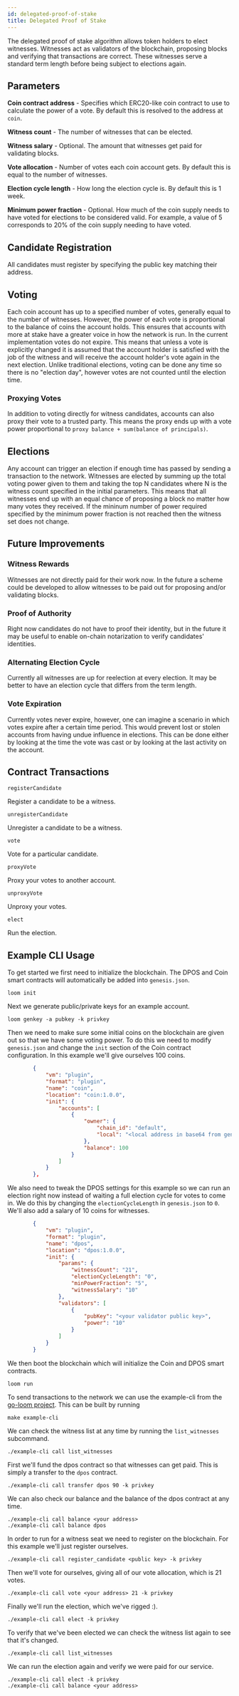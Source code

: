 ```yaml
---
id: delegated-proof-of-stake
title: Delegated Proof of Stake
---
```


The delegated proof of stake algorithm allows token holders to elect witnesses.  Witnesses act as validators of the blockchain, proposing blocks and
verifying that transactions are correct.  These witnesses serve a standard term length before being subject to elections again.

## Parameters

**Coin contract address** - Specifies which ERC20-like coin contract to use to calculate the power of a vote. By default this is resolved to the address at `coin`.

**Witness count** - The number of witnesses that can be elected.

**Witness salary** - Optional. The amount that witnesses get paid for validating blocks.

**Vote allocation** - Number of votes each coin account gets. By default this is equal to the number of witnesses.

**Election cycle length** - How long the election cycle is. By default this is 1 week.

**Minimum power fraction** - Optional. How much of the coin supply needs to have voted for elections to be considered valid.
For example, a value of 5 corresponds to 20% of the coin supply needing to have voted.

## Candidate Registration

All candidates must register by specifying the public key matching their address.

## Voting

Each coin account has up to a specified number of votes, generally equal to the number of witnesses.
However, the power of each vote is proportional to the balance of coins the account holds.  This ensures that accounts
with more at stake have a greater voice in how the network is run.  In the current implementation votes do not expire.
This means that unless a vote is explicitly changed it is assumed that the account holder is satisfied with the job of the
witness and will receive the account holder's vote again in the next election.  Unlike traditional elections, voting
can be done any time so there is no "election day", however votes are not counted until the election time.

### Proxying Votes

In addition to voting directly for witness candidates, accounts can also proxy their vote to a trusted party. This means
the proxy ends up with a vote power proportional to `proxy balance + sum(balance of principals)`.

## Elections

Any account can trigger an election if enough time has passed by sending a transaction to the network.
Witnesses are elected by summing up the total voting power given to them and taking the top N candidates where N
is the witness count specified in the initial parameters. This means that all witnesses end up with an equal chance of proposing
a block no matter how many votes they received. If the mininum number of power required specified by the minimum power fraction
is not reached then the witness set does not change.

## Future Improvements

### Witness Rewards

Witnesses are not directly paid for their work now.  In the future a scheme could be developed to allow witnesses to be paid out
for proposing and/or validating blocks.

### Proof of Authority

Right now candidates do not have to proof their identity, but in the future it may be useful to enable on-chain notarization to
verify candidates' identities.

### Alternating Election Cycle

Currently all witnesses are up for reelection at every election.  It may be better to have an election cycle that differs from the
term length.

### Vote Expiration

Currently votes never expire, however, one can imagine a scenario in which votes expire after a certain time period.  This would
prevent lost or stolen accounts from having undue influence in elections.  This can be done either by looking at the time the vote
was cast or by looking at the last activity on the account.

## Contract Transactions

`registerCandidate`

Register a candidate to be a witness.

`unregisterCandidate`

Unregister a candidate to be a witness.

`vote`

Vote for a particular candidate.

`proxyVote`

Proxy your votes to another account.

`unproxyVote`

Unproxy your votes.

`elect`

Run the election.

## Example CLI Usage

To get started we first need to initialize the blockchain. The DPOS and Coin smart contracts will automatically be added into `genesis.json`.
```shell
loom init
```

Next we generate public/private keys for an example account.
```shell
loom genkey -a pubkey -k privkey
```

Then we need to make sure some initial coins on the blockchain are given out so that we have some voting power. To do this we need to modify
`genesis.json` and change the `init` section of the Coin contract configuration. In this example we'll give ourselves 100 coins.
```json
        {
            "vm": "plugin",
            "format": "plugin",
            "name": "coin",
            "location": "coin:1.0.0",
            "init": {
                "accounts": [
                    {
                        "owner": {
                            "chain_id": "default",
                            "local": "<local address in base64 from genkey>"
                        },
                        "balance": 100
                    }
                ]
            }
        },
```

We also need to tweak the DPOS settings for this example so we can run an election right now instead of waiting a full election cycle for votes to come in. We do this by changing the `electionCycleLength` in `genesis.json` to `0`. We'll also add a salary of 10 coins for witnesses.
```json
        {
            "vm": "plugin",
            "format": "plugin",
            "name": "dpos",
            "location": "dpos:1.0.0",
            "init": {
                "params": {
                    "witnessCount": "21",
                    "electionCycleLength": "0",
                    "minPowerFraction": "5",
                    "witnessSalary": "10"
                },
                "validators": [
                    {
                        "pubKey": "<your validator public key>",
                        "power": "10"
                    }
                ]
            }
        }
```

We then boot the blockchain which will initialize the Coin and DPOS smart contracts.
```shell
loom run
```

To send transactions to the network we can use the example-cli from the [go-loom project](https://github.com/loomnetwork/go-loom). This can be built by running
```shell
make example-cli
```

We can check the witness list at any time by running the `list_witnesses` subcommand.
```shell
./example-cli call list_witnesses
```

First we'll fund the dpos contract so that witnesses can get paid. This is simply a transfer to the `dpos` contract.
```shell
./example-cli call transfer dpos 90 -k privkey
```

We can also check our balance and the balance of the dpos contract at any time.
```shell
./example-cli call balance <your address>
./example-cli call balance dpos
```

In order to run for a witness seat we need to register on the blockchain. For this example we'll just register ourselves.
```shell
./example-cli call register_candidate <public key> -k privkey
```

Then we'll vote for ourselves, giving all of our vote allocation, which is 21 votes.
```shell
./example-cli call vote <your address> 21 -k privkey
```

Finally we'll run the election, which we've rigged :).
```shell
./example-cli call elect -k privkey
```

To verify that we've been elected we can check the witness list again to see that it's changed.
```shell
./example-cli call list_witnesses
```

We can run the election again and verify we were paid for our service.
```shell
./example-cli call elect -k privkey
./example-cli call balance <your address>
```
